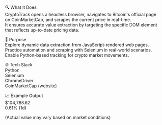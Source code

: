 🔍 What It Does  
CryptoTrack opens a headless browser, navigates to Bitcoin's official page on CoinMarketCap, and scrapes the current price in real-time.  
It ensures accurate value extraction by targeting the specific DOM element that reflects up-to-date pricing data.  

🎯 Purpose  
Explore dynamic data extraction from JavaScript-rendered web pages.  
Practice automation and scraping with Selenium in real-world scenarios.  
Enable Python-based tracking for crypto market movements.  

🌐 Tech Stack  
Python  
Selenium  
ChromeDriver  
CoinMarketCap (website)  

📈 Example Output  
$104,788.62  
0.61% (1d)  
  
(Actual value may vary based on market conditions)  
